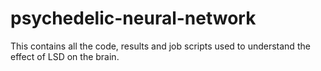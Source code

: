 # psychedelic-neural-network
This contains all the code, results and job scripts used to understand the effect of LSD on the brain.

